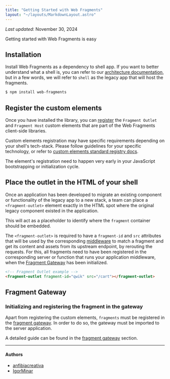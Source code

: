 ```yaml
---
title: "Getting Started with Web Fragments"
layout: "~/layouts/MarkdownLayout.astro"
---
```


_Last updated_: November 30, 2024

Getting started with Web Fragments is easy

## Installation

Install Web Fragments as a dependency to shell app. If you want to better understand what a shell is, you can refer to our [architecture documentation](../architecture/architecture), but in a few words, we will refer to `shell` as the legacy app that will host the fragments.

```bash
$ npm install web-fragments
```

## Register the custom elements

Once you have installed the library, you can [register](./elements/#register-the-custom-elements) the `Fragment Outlet` and `Fragment Host` custom elements that are part of the Web Fragments client-side libraries.

Custom elements registration may have specific requirements depending on your shell's tech-stack. Please follow guidelines for your specific technology, or refer to [custom elements standard registry docs](https://developer.mozilla.org/en-US/docs/Web/API/CustomElementRegistry).

The element's registration need to happen very early in your JavaScript bootstrapping or initialization cycle.

## Place the outlet in the HTML of your shell

Once an application has been developed to migrate an existing component or functionality of the legacy app to a new stack, a team can place a `<fragment-outlet>` element exactly in the HTML spot where the original legacy component existed in the application.

This will act as a placeholder to identify where the `fragment` container should be embedded.

The `<fragment-outlet>` is required to have a `fragment-id` and `src` attributes that will be used by the corresponding [middleware](./middleware) to match a fragment and get its content and assets from its upstream endpoint, by rerouting the requests. For this, all fragments need to have been registered in the corresponding server or function that runs your application middleware, when the [Fragment Gateway](#fragment-gateway) has been initialized.

```html
<!-- Fragment Outlet example -->
<fragment-outlet fragment-id="qwik" src="/cart"></fragment-outlet>
```

## Fragment Gateway

### Initializing and registering the fragment in the gateway

Apart from registering the custom elements, `fragments` must be registered in the [fragment gateway](./gateway). In order to do so, the gateway must be imported to the server application.

A detailed guide can be found in the [fragment gateway](./gateway) section.

---

#### Authors

<ul class="authors">
    <li class="author"><a href="https://github.com/anfibiacreativa">anfibiacreativa</a></li>
    <li class="author"><a href="https://github.com/igorminar">IgorMinar</a></li>
</ul>
